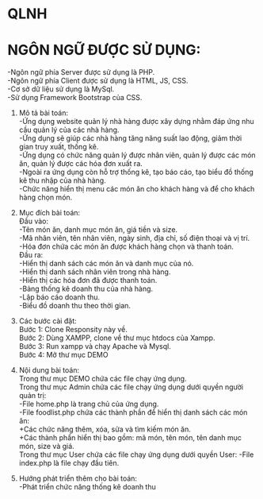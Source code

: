 # QLNH
# NGÔN NGỮ ĐƯỢC SỬ DỤNG:<br>
-Ngôn ngữ phía Server được sử dụng là PHP.<br>
-Ngôn ngữ phía Client được sử dụng là HTML, JS, CSS.<br>
-Cơ sở dữ liệu sử dụng là MySql.<br>
-Sử dụng Framework Bootstrap của CSS. <br>

1. Mô tả bài toán:<br>
-Ứng dụng website quản lý nhà hàng được xây dựng nhằm đáp ứng nhu cầu quản lý của các nhà hàng.<br>
-Ứng dụng sẽ giúp các nhà hàng tăng năng suất lao động, giảm thời gian truy xuất, thống kê.<br>
-Ứng dụng có chức năng quản lý được nhân viên, quản lý được các món ăn, quản lý được các hóa đơn xuất ra.<br>
-Ngoài ra ứng dụng còn hỗ trợ thống kê, tạo báo cáo, tạo biểu đồ thống kê thu nhập của nhà hàng.<br>
-Chức năng hiển thị menu các món ăn cho khách hàng và để cho khách hàng chọn món.
2. Mục đích bài toán:<br>
Đầu vào:<br>
-Tên món ăn, danh mục món ăn, giá tiền và size.<br>
-Mã nhân viên, tên nhân viên, ngày sinh, địa chỉ, số điện thoại và vị trí.<br>
-Hóa đơn chứa các món ăn được khách hàng chọn và thanh toán.<br>
Đầu ra:<br>
-Hiển thị danh sách các món ăn và danh mục của nó.<br>
-Hiển thị danh sách nhân viên trong nhà hàng.<br>
-Hiển thị các hóa đơn đã được thanh toán.<br>
-Bảng thống kê doanh thu của nhà hàng.<br>
-Lập báo cáo doanh thu.<br>
-Biểu đồ doanh thu theo thời gian.<br>
3. Các bước cài đặt:<br>
Bước 1: Clone Responsity này về.<br>
Bước 2: Dùng XAMPP, clone về thư mục htdocs của Xampp.<br>
Bước 3: Run xampp và chạy Apache và Mysql.<br>
Bước 4: Mở thư mục DEMO
4. Nội dung bài toán:<br>
Trong thư mục DEMO chứa các file chạy ứng dụng.<br>
Trong thư mục Admin chứa các file chạy ứng dụng dưới quyền người quản trị: <br>
-File home.php là trang chủ của ứng dụng. <br>
-File foodlist.php chứa các thành phần để hiển thị danh sách các món ăn:<br>
+Các chức năng thêm, xóa, sửa và tìm kiếm món ăn. <br>
+Các thành phẩn hiển thị bao gồm: mã món, tên món, tên danh mục món, size và giá. <br>
Trong thư mục User chứa các file chạy ứng dụng dưới quyền User:
-File index.php là file chạy đầu tiên.


5. Hướng phát triển thêm cho bài toán:<br>
-Phát triển chức năng thống kê doanh thu
